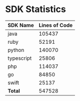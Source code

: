 # SDK Statistics

| SDK Name | Lines of Code |
| -------- | ------------- |
| java | 105437 |
| ruby | 52191 |
| python | 140070 |
| typescript | 25806 |
| php | 114037 |
| go | 84850 |
| swift | 25137 |
| **Total** | 547528 |
